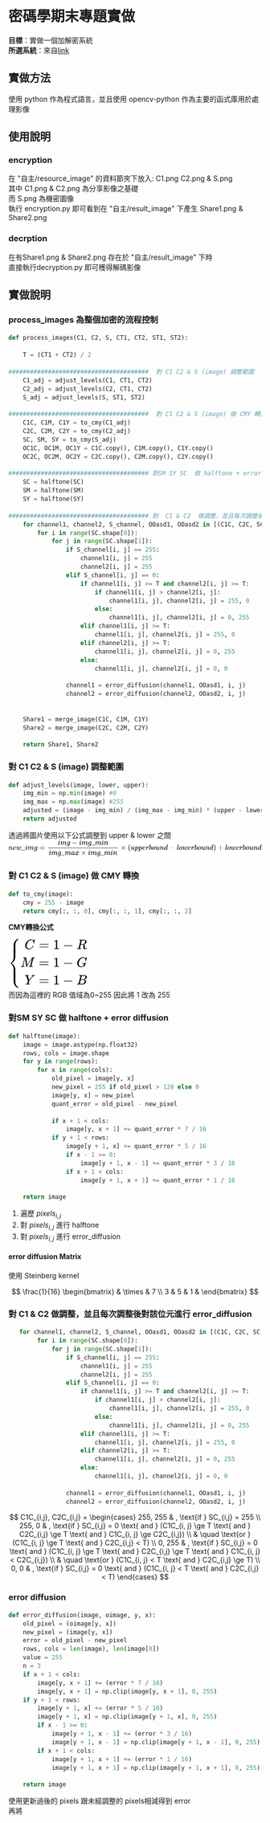 # 密碼學期末專題實做

**目標**：實做一個加解密系統\
**所選系統**：來自[link](https://cccisa.ccisa.org.tw/article/view/1901/0#:~:text=%E5%82%B3%E7%B5%B1%E7%9A%84%E5%8A%A0%E5%AF%86%E6%B3%95%E9%9C%80%E8%A6%81,%E9%9A%B1%E8%97%8F%E7%9A%84%E6%A9%9F%E5%AF%86%E8%A8%8A%E6%81%AF%E3%80%82)

## 實做方法

使用 python 作為程式語言，並且使用 opencv-python 作為主要的函式庫用於處理影像

## 使用說明
### encryption
在 "自主/resource_image" 的資料節夾下放入: C1.png C2.png & S.png\
其中 C1.png & C2.png 為分享影像之基礎\
而 S.png 為機密圖像\
執行 encryption.py 即可看到在  "自主/result_image" 下產生 Share1.png & Share2.png

### decrption
在有Share1.png & Share2.png 存在於 "自主/result_image" 下時\
直接執行decryption.py 即可穫得解碼影像

## 實做說明 


### process_images 為整個加密的流程控制

```python
def process_images(C1, C2, S, CT1, CT2, ST1, ST2):

    T = (CT1 + CT2) / 2

#######################################  對 C1 C2 & S (image) 調整範圍 
    C1_adj = adjust_levels(C1, CT1, CT2)
    C2_adj = adjust_levels(C2, CT1, CT2)
    S_adj = adjust_levels(S, ST1, ST2)

#######################################  對 C1 C2 & S (image) 做 CMY 轉換 
    C1C, C1M, C1Y = to_cmy(C1_adj)
    C2C, C2M, C2Y = to_cmy(C2_adj)
    SC, SM, SY = to_cmy(S_adj)
    OC1C, OC1M, OC1Y = C1C.copy(), C1M.copy(), C1Y.copy()
    OC2C, OC2M, OC2Y = C2C.copy(), C2M.copy(), C2Y.copy()

####################################### 對SM SY SC  做 halftone + error diffusion 
    SC = halftone(SC)
    SM = halftone(SM)
    SY = halftone(SY)

####################################### 對  C1 & C2  做調整，並且每次調整後對該位元進行 error_diffusion  
    for channel1, channel2, S_channel, OOasd1, OOasd2 in [(C1C, C2C, SC, OC1C, OC2C), (C1M, C2M, SM, OC1M, OC2M), (C1Y, C2Y, SY, OC1Y, OC2Y)]:
        for i in range(SC.shape[0]):
            for j in range(SC.shape[1]):
                if S_channel[i, j] == 255:
                    channel1[i, j] = 255
                    channel2[i, j] = 255
                elif S_channel[i, j] == 0:
                    if channel1[i, j] >= T and channel2[i, j] >= T:
                        if channel1[i, j] > channel2[i, j]:
                            channel1[i, j], channel2[i, j] = 255, 0
                        else:
                            channel1[i, j], channel2[i, j] = 0, 255
                    elif channel1[i, j] >= T:
                        channel1[i, j], channel2[i, j] = 255, 0
                    elif channel2[i, j] >= T:
                        channel1[i, j], channel2[i, j] = 0, 255
                    else:
                        channel1[i, j], channel2[i, j] = 0, 0
            
                channel1 = error_diffusion(channel1, OOasd1, i, j)
                channel2 = error_diffusion(channel2, OOasd2, i, j)


    Share1 = merge_image(C1C, C1M, C1Y)
    Share2 = merge_image(C2C, C2M, C2Y)

    return Share1, Share2
```


### 對 C1 C2 & S (image) 調整範圍  

```python
def adjust_levels(image, lower, upper):
    img_min = np.min(image) #0
    img_max = np.max(image) #255
    adjusted = (image - img_min) / (img_max - img_min) * (upper - lower) + lower
    return adjusted
```

透過將圖片使用以下公式調整到 upper & lower 之間
![function](markdown_image/QianJianTec1718437690831.svg)


### 對 C1 C2 & S (image) 做 CMY 轉換 

```python
def to_cmy(image):
    cmy = 255 - image
    return cmy[:, :, 0], cmy[:, :, 1], cmy[:, :, 2]
```


**CMY轉換公式**

![alt text](markdown_image/QianJianTec1718438401070.svg)\
而因為這裡的 RGB 值域為0~255 因此將 1 改為 255  

### 對SM SY SC  做 halftone + error diffusion 

```python 
def halftone(image):
    image = image.astype(np.float32)
    rows, cols = image.shape
    for y in range(rows):
        for x in range(cols):
            old_pixel = image[y, x]
            new_pixel = 255 if old_pixel > 128 else 0
            image[y, x] = new_pixel
            quant_error = old_pixel - new_pixel

            if x + 1 < cols:
                image[y, x + 1] += quant_error * 7 / 16
            if y + 1 < rows:
                image[y + 1, x] += quant_error * 5 / 16
                if x - 1 >= 0:
                    image[y + 1, x - 1] += quant_error * 3 / 16
                if x + 1 < cols:
                    image[y + 1, x + 1] += quant_error * 1 / 16

    return image
```
1.  遍歷 $pixels_{i,j}$ 
2. 對 $pixels_{i,j}$ 進行 halftone
3. 對 $pixels_{i,j}$ 進行 error_diffusion


#### error diffusion Matrix
使用 Steinberg kernel

$$
\frac{1}{16}
\begin{bmatrix}
  & \times & 7 \\
 3 & 5 & 1 &
\end{bmatrix}
$$

###  對  C1 & C2  做調整，並且每次調整後對該位元進行 error_diffusion  
```python
   for channel1, channel2, S_channel, OOasd1, OOasd2 in [(C1C, C2C, SC, OC1C, OC2C), (C1M, C2M, SM, OC1M, OC2M), (C1Y, C2Y, SY, OC1Y, OC2Y)]:
        for i in range(SC.shape[0]):
            for j in range(SC.shape[1]):
                if S_channel[i, j] == 255:
                    channel1[i, j] = 255
                    channel2[i, j] = 255
                elif S_channel[i, j] == 0:
                    if channel1[i, j] >= T and channel2[i, j] >= T:
                        if channel1[i, j] > channel2[i, j]:
                            channel1[i, j], channel2[i, j] = 255, 0
                        else:
                            channel1[i, j], channel2[i, j] = 0, 255
                    elif channel1[i, j] >= T:
                        channel1[i, j], channel2[i, j] = 255, 0
                    elif channel2[i, j] >= T:
                        channel1[i, j], channel2[i, j] = 0, 255
                    else:
                        channel1[i, j], channel2[i, j] = 0, 0

                channel1 = error_diffusion(channel1, OOasd1, i, j)
                channel2 = error_diffusion(channel2, OOasd2, i, j)
```

$$
C1C_{i,j}, C2C_{i,j} = 
\begin{cases}
255, 255 & , \text{if } SC_{i,j} = 255 \\
255, 0 & , \text{if } SC_{i,j} = 0 \text{ and } (C1C_{i, j} \ge T \text{ and } C2C_{i,j} \ge T \text{ and } C1C_{i, j} \ge C2C_{i,j}) \\
& \quad \text{or } (C1C_{i, j} \ge T \text{ and } C2C_{i,j} < T) \\
0, 255 & , \text{if } SC_{i,j} = 0 \text{ and } (C1C_{i, j} \ge T \text{ and } C2C_{i,j} \ge T \text{ and } C1C_{i, j} < C2C_{i,j}) \\
& \quad \text{or } (C1C_{i, j} < T \text{ and } C2C_{i,j} \ge T) \\
0, 0 & , \text{if } SC_{i,j} = 0 \text{ and } (C1C_{i, j} < T \text{ and } C2C_{i,j} < T)
\end{cases}
$$

### error diffusion
```python
def error_diffusion(image, oimage, y, x):
    old_pixel = (oimage[y, x])
    new_pixel = (image[y, x])
    error = old_pixel - new_pixel
    rows, cols = len(image), len(image[0])
    value = 255
    n = 3
    if x + 1 < cols:
        image[y, x + 1] += (error * 7 / 16)
        image[y, x + 1] = np.clip(image[y, x + 1], 0, 255)
    if y + 1 < rows:
        image[y + 1, x] += (error * 5 / 16)
        image[y + 1, x] = np.clip(image[y + 1, x], 0, 255)
        if x - 1 >= 0:
            image[y + 1, x - 1] += (error * 3 / 16)
            image[y + 1, x - 1] = np.clip(image[y + 1, x - 1], 0, 255)
        if x + 1 < cols:
            image[y + 1, x + 1] += (error * 1 / 16)
            image[y + 1, x + 1] = np.clip(image[y + 1, x + 1], 0, 255)

    return image
```
使用更新過後的 pixels 跟未經調整的 pixels相減得到 error \
再將

